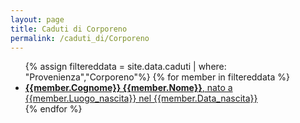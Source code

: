 ```yaml
---
layout: page
title: Caduti di Corporeno
permalink: /caduti_di/Corporeno
---
```


<div class="row"><div class="col-md-12">
<ul class="list-group">
{% assign filtereddata = site.data.caduti | where: "Provenienza","Corporeno"%}
{% for member in filtereddata %}
<a href="/caduti/{{member.title | downcase}}">
<li class="list-group-item"><b>{{member.Cognome}} {{member.Nome}}</b>, nato a {{member.Luogo_nascita}} nel {{member.Data_nascita}}</li>
</a>
{% endfor %}
</ul>
</div>
</div>
